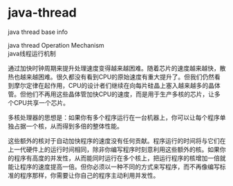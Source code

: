 # java-thread
java thread base info

java thread Operation Mechanism<br>
java线程运行机制

通过加快时钟周期来提升处理速度变得越来越困难。随着芯片的速度越来越快，散热也越来越困难。很久都没有看到CPU的原始速度有重大提升了。但我们仍然看到摩尔定律在起作用，CPU的设计者们继续在向每片硅晶上塞入越来越多的晶体管。但他们不再用这些晶体管加快CPU的速度，而是用于生产多核的芯片，让多个CPU共享一个芯片。<br>

多核处理器的思想是：如果你有多个程序运行在一台机器上，你可以让每个程序单独占据一个核，从而得到多倍的整体性能。<br>

这些额外的核对于自动加快程序的速度没有任何贡献。程序运行的时间将与它们在上一代硬件上的运行时间相同，除非你编写程序时刻意利用这些额外的核。如果你的程序有高度的并发性，从而能同时运行在多个核上，把运行程序的核增加一倍就能让程序的速度提高一倍。但你必须以一种不同的方式来写程序，而不再像编写标准的程序那样，你需要让你自己的程序主动利用并发性。<br>
